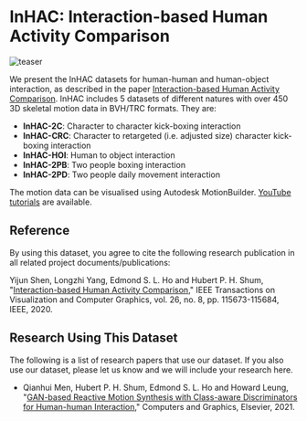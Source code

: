 # InHAC: Interaction-based Human Activity Comparison

![teaser](https://user-images.githubusercontent.com/77708790/146571925-dc3b1e8c-d7dd-42e9-9103-1aa4e0bd5c5d.png)

<p>We present the InHAC datasets for human-human and human-object interaction, as described in the paper <a href="http://hubertshum.com/pbl_tvcg2020interaction.htm">Interaction-based Human Activity Comparison</a>. InHAC includes 5 datasets of different natures with over 450 3D skeletal motion data in BVH/TRC formats. They are:</p>
<ul>
  <li><b>InHAC-2C</b>: Character to character kick-boxing interaction</li>
<li><b>InHAC-CRC</b>: Character to retargeted (i.e. adjusted size) character kick-boxing interaction</li>
<li><b>InHAC-HOI</b>: Human to object interaction</li>
<li><b>InHAC-2PB</b>: Two people boxing interaction</li>
<li><b>InHAC-2PD</b>: Two people daily movement interaction</li>
</ul>

The motion data can be visualised using Autodesk MotionBuilder. <a href="https://www.youtube.com/playlist?list=PLtv0q3KQ5a9rKTl3v4qwmTY2VaXemwPu8">YouTube tutorials</a> are available.

<h2>Reference</h2>
<p>By using this dataset, you agree to cite the following research publication in all related project documents/publications:</p>
<p ">Yijun Shen, Longzhi Yang, Edmond S. L. Ho and Hubert P. H. Shum, "<a href="http://hubertshum.com/pbl_tvcg2020interaction.htm">Interaction-based Human Activity Comparison</a>," IEEE Transactions on Visualization and Computer Graphics, vol. 26, no. 8, pp. 115673-115684, IEEE, 2020.</p>

<h2>Research Using This Dataset</h2>
<p>The following is a list of research papers that use our dataset. If you also use our dataset, please let us know and we will include your research here.</p>
<ul>
<li>Qianhui Men, Hubert P. H. Shum, Edmond S. L. Ho and Howard Leung, "<a href="http://hubertshum.com/pbl_cag2021reactive.htm">GAN-based Reactive Motion Synthesis with Class-aware Discriminators for Human-human Interaction</a>," Computers and Graphics, Elsevier, 2021.</li>
<ul>
